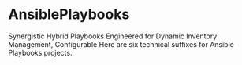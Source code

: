 # AnsiblePlaybooks
Synergistic Hybrid Playbooks Engineered for Dynamic Inventory Management, Configurable Here are six technical suffixes for Ansible Playbooks projects.
